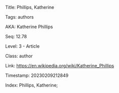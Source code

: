 Title:  Phillips, Katherine

Tags:   authors

AKA:    Katherine Phillips

Seq:    12.78

Level:  3 - Article

Class:  author

Link:   https://en.wikipedia.org/wiki/Katherine_Phillips

Timestamp: 20230209212849

Index:  Phillips, Katherine; 
